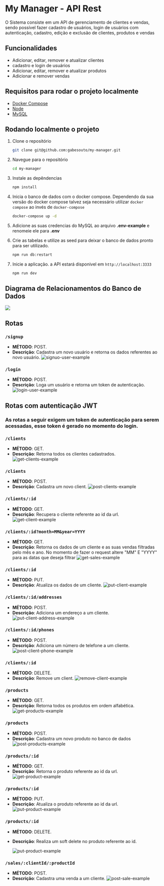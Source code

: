 # My Manager - API Rest

O Sistema consiste em um API de gerenciamento de clientes e vendas, sendo possível fazer cadastro de usuários, login de usuários com autenticação, cadastro, edição e exclusão de clientes, produtos e vendas


## Funcionalidades

- Adicionar, editar, remover e atualizar clientes
- cadastro e login de usuários
- Adicionar, editar, remover e atualizar produtos
- Adicionar e remover vendas

## Requisitos para rodar o projeto localmente


- [Docker Compose](https://docs.docker.com/compose/install/)
- [Node](https://docs.npmjs.com/downloading-and-installing-node-js-and-npm)
- [MySQL](https://dev.mysql.com/doc/mysql-installation-excerpt/5.7/en/)

## Rodando localmente o projeto

1. Clone o repositório

    ```bash
   git clone git@github.com:gabesouto/my-manager.git
    ```

2. Navegue para o repositório

    ```bash
    cd my-manager
    ```

3. Instale as depêndencias

    ```bash
    npm install
    ```

4. Inicia o banco de dados com o docker compose. Dependendo da sua versão do docker compose talvez seja necessário utilizar `docker compose` ao invés de `docker-compose`

    ```bash
    docker-compose up -d
    ```

5. Adicione as suas credencias do MySQL ao arquivo <Strong>.env-example</Strong> e renomeie ele para <Strong>.env</Strong>

6. Crie as tabelas e utilize as seed para deixar o banco de dados pronto para ser utilizado.

    ```bash
    npm run db:restart
    ```

7. Inicie a aplicação. a API estará disponivel em  `http://localhost:3333`   

    ```bash
    npm run dev
    ```

## Diagrama de Relacionamentos do Banco de Dados

 ![](https://github.com/gabesouto/my-manager/blob/main/my-manager/public/images/diagramaErV2.png)


## Rotas

### `/signup`

- **MÉTODO**: POST.
- **Descrição**: Cadastra um novo usuário e retorna os dados referentes ao novo usuário.
        ![signuo-user-example](https://github.com/gabesouto/my-manager/blob/main/my-manager/public/images/signupExample.png)

### `/login`

- **MÉTODO**: POST.
- **Descrição**: Loga um usuário e retorna um token de autenticação.
        ![login-user-example](https://github.com/gabesouto/my-manager/blob/main/my-manager/public/images/loginExample.png)

## Rotas com autenticação JWT

### As rotas a seguir exigem um token de autenticação para serem acessadas, esse token é gerado no momento do login.

### `/clients`

- **MÉTODO**: GET.
- **Descrição**: Retorna todos os clientes cadastrados.
        ![get-clients-example](https://github.com/gabesouto/my-manager/blob/main/my-manager/public/images/getAllClientsExample.png)
  
### `/clients`

- **MÉTODO**: POST.
- **Descrição**: Cadastra um novo client.
        ![post-clients-example](https://github.com/gabesouto/my-manager/blob/main/my-manager/public/images/createClientExample.png)


### `/clients/:id`

- **MÉTODO**: GET.
- **Descrição**: Recupera o cliente referente ao id da url.
        ![get-client-example](https://github.com/gabesouto/my-manager/blob/main/my-manager/public/images/getClientByIdExample.png)

### `/clients/:id?month=MM&year=YYYY`

- **MÉTODO**: GET.
- **Descrição**: Retorna os dados de um cliente e as suas vendas filtradas pelo mês e ano. No momento de fazer o request altere "MM" E "YYYY" para as datas que deseja filtrar
        ![get-sales-example](https://github.com/gabesouto/my-manager/blob/main/my-manager/public/images/getClientsSalesByDate.png)

### `/clients/:id`

- **MÉTODO**: PUT.
- **Descrição**: Atualiza os dados de um cliente.
        ![put-client-example](https://github.com/gabesouto/my-manager/blob/main/my-manager/public/images/getClientByIdExample.png)

### `/clients/:id/addresses`

- **MÉTODO**: POST.
- **Descrição**: Adiciona um endereço a um cliente.
        ![put-client-address-example](https://github.com/gabesouto/my-manager/blob/main/my-manager/public/images/addAddress.png)

### `/clients/:id/phones`

- **MÉTODO**: POST.
- **Descrição**: Adiciona um número de telefone a um cliente.
        ![post-client-phone-example](https://github.com/gabesouto/my-manager/blob/main/my-manager/public/images/addPhones.png)


### `/clients/:id`

- **MÉTODO**: DELETE.
- **Descrição**: Remove um client.
        ![remove-client-example](https://github.com/gabesouto/my-manager/blob/main/my-manager/public/images/deleteClientExample.png)


### `/products`

- **MÉTODO**: GET.
- **Descrição**: Retorna todos os produtos em ordem alfabética.
        ![get-products-example](https://github.com/gabesouto/my-manager/blob/main/my-manager/public/images/getAllProductsExample.png)

### `/products`

- **MÉTODO**: POST.
- **Descrição**: Cadastra um novo produto no banco de dados
        ![post-products-example](https://github.com/gabesouto/my-manager/blob/main/my-manager/public/images/createProduct.png)

### `/products/:id`

- **MÉTODO**: GET.
- **Descrição**: Retorna o produto referente ao id da url.
        ![get-product-example](https://github.com/gabesouto/my-manager/blob/main/my-manager/public/images/getProductByIdExample.png)

### `/products/:id`

- **MÉTODO**: PUT.
- **Descrição**: Atualiza o produto referente ao id da url.
        ![put-product-example](https://github.com/gabesouto/my-manager/blob/main/my-manager/public/images/updateProduct.png)


### `/products/:id`

- **MÉTODO**: DELETE.
- **Descrição**: Realiza um soft delete no produto referente ao id.
  
     ![put-product-example](https://github.com/gabesouto/my-manager/blob/main/my-manager/public/images/updateProduct.png)

### `/sales/:clientId/:productId`

- **MÉTODO**: POST.
- **Descrição**: Cadastra uma venda a um cliente.
        ![post-sale-example](https://github.com/gabesouto/my-manager/blob/main/my-manager/public/images/createSale.png)
